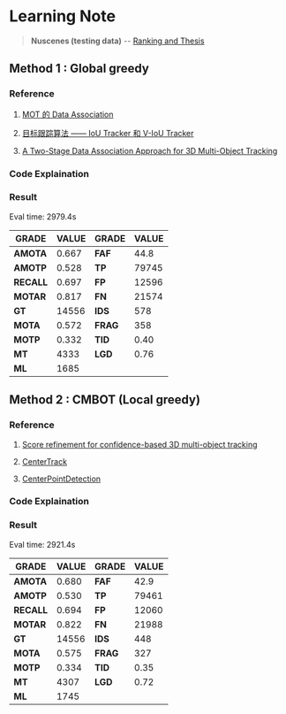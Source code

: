 # **Learning Note**

> **Nuscenes (testing data)** -- [Ranking and Thesis](https://www.nuscenes.org/tracking/?externalData=all&mapData=all&modalities=Any)

## **Method 1 : Global greedy**

### **Reference**

1. [MOT 的 Data Association](https://blog.51cto.com/u_15221047/2807357)

2. [目标跟踪算法 —— IoU Tracker 和 V-IoU Tracker](https://blog.csdn.net/BeBuBu/article/details/107227289)

3. [A Two-Stage Data Association Approach for 3D Multi-Object Tracking](https://www.ncbi.nlm.nih.gov/pmc/articles/PMC8122257/)

### **Code Explaination**

### **Result**

Eval time: 2979.4s

| GRADE | VALUE | GRADE | VALUE |
| ---- | ---- | ---- | ---- |
| **AMOTA** | 0.667 | **FAF** | 44.8 |
| **AMOTP** | 0.528 | **TP** | 79745 |
| **RECALL** | 0.697 | **FP** | 12596 |
| **MOTAR** | 0.817 | **FN** | 21574 |
| **GT** | 14556 | **IDS** | 578 |
| **MOTA** | 0.572 | **FRAG** | 358 |
| **MOTP** | 0.332 | **TID** | 0.40 |
| **MT** | 4333 | **LGD** | 0.76 |
| **ML** | 1685 |

## **Method 2 : CMBOT (Local greedy)**

### **Reference**

1. [Score refinement for confidence-based 3D multi-object tracking](https://github.com/cogsys-tuebingen/CBMOT)

2. [CenterTrack](https://github.com/xingyizhou/CenterTrack)

3. [CenterPointDetection](https://github.com/tianweiy/CenterPoint)

### **Code Explaination**

### **Result**

Eval time: 2921.4s

| GRADE | VALUE | GRADE | VALUE |
| ---- | ---- | ---- | ---- |
| **AMOTA** | 0.680 | **FAF** | 42.9 |
| **AMOTP** | 0.530 | **TP** | 79461 |
| **RECALL** | 0.694 | **FP** | 12060 |
| **MOTAR** | 0.822 | **FN** | 21988 |
| **GT** | 14556 | **IDS** | 448 |
| **MOTA** | 0.575 | **FRAG** | 327 |
| **MOTP** | 0.334 | **TID** | 0.35 |
| **MT** | 4307 | **LGD** | 0.72 |
| **ML** | 1745 |